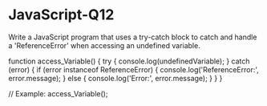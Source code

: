 # JavaScript-Q12
Write a JavaScript program that uses a try-catch block to catch and handle a 'ReferenceError' when accessing an undefined variable.

function access_Variable() {
  try {
    console.log(undefinedVariable);
  } catch (error) {
    if (error instanceof ReferenceError) {
      console.log('ReferenceError:', error.message);
    } else {
      console.log('Error:', error.message);
    }
  }
}

// Example:
access_Variable();
